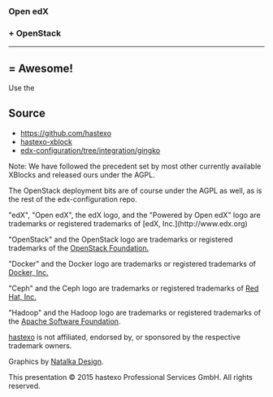 ### Open edX
### + OpenStack <!-- .element class="fragment" -->
--------
## = Awesome! <!-- .element class="fragment" -->


Use the
## Source

- https://github.com/hastexo
- [hastexo-xblock](https://github.com/hastexo/hastexo-xblock)
- [edx-configuration/tree/integration/gingko](https://github.com/hastexo/edx-configuration/tree/integration/gingko)

Note: We have followed the precedent set by most other currently
available XBlocks and released ours under the AGPL.

The OpenStack deployment bits are of course under the AGPL as well, as
is the rest of the edx-configuration repo.


<div class="legal">
"edX", "Open edX", the edX logo, and the "Powered by Open edX" logo
are trademarks or registered trademarks of [edX,
Inc.](http://www.edx.org)

"OpenStack" and the OpenStack logo are trademarks or registered
trademarks of the [OpenStack Foundation.](http://www.openstack.org)

"Docker" and the Docker logo are trademarks or registered trademarks
of [Docker, Inc.](http://docker.io)

"Ceph" and the Ceph logo are trademarks or registered trademarks of
[Red Hat, Inc.](http://www.redhat.com)

"Hadoop" and the Hadoop logo are trademarks or registered trademarks
of the [Apache Software Foundation](http://www.apache.org).

[hastexo](https://www.hastexo.com) is not affiliated, endorsed by, or
sponsored by the respective trademark owners.

Graphics by [Natalka Design](http://www.natalkadesign.com/).

This presentation &copy; 2015 hastexo Professional Services GmbH. All
rights reserved.
</div>
